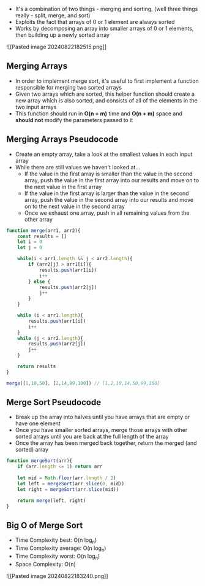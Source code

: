 
- It's a combination of two things - merging and sorting, (well three things really - split, merge, and sort)
- Exploits the fact that arrays of 0 or 1 element are always sorted
- Works by decomposing an array into smaller arrays of 0 or 1 elements, then building up a newly sorted array

![[Pasted image 20240822182515.png]]

## Merging Arrays

- In order to implement merge sort, it's useful to first implement a function responsible for merging two sorted arrays
- Given two arrays which are sorted, this helper function should create a new array which is also sorted, and consists of all of the elements in the two input arrays
- This function should run in **O(n + m)** time and **O(n + m)** space and **should not** modify the parameters passed to it

## Merging Arrays Pseudocode

- Create an empty array, take a look at the smallest values in each input array
- While there are still values we haven't looked at...
	- If the value in the first array is smaller than the value in the second array, push the value in the first array into our results and move on to the next value in the first array
	- If the value in the first array is larger than the value in the second array, push the value in the second array into our results and move on to the next value in the second array
	- Once we exhaust one array, push in all remaining values from the other array

```js
function merge(arr1, arr2){
	const results = []
	let i = 0
	let j = 0

	while(i < arr1.length && j < arr2.length){
		if (arr2[j] > arr1[i]){
			results.push(arr1[i])
			i++
		} else {
			results.push(arr2[j])
			j++
		}
	}

	while (i < arr1.length){
		results.push(arr1[i])
		i++
	}
	while (j < arr2.length){
		results.push(arr2[j])
		j++
	}

	return results
}

merge([1,10,50], [2,14,99,100]) // [1,2,10,14,50,99,100]
```

## Merge Sort Pseudocode

- Break up the array into halves until you have arrays that are empty or have one element
- Once you have smaller sorted arrays, merge those arrays with other sorted arrays until you are back at the full length of the array
- Once the array has been merged back together, return the merged (and sorted) array

```js
function mergeSort(arr){
	if (arr.length <= 1) return arr
	
	let mid = Math.floor(arr.length / 2)
	let left = mergeSort(arr.slice(0, mid))
	let right = mergeSort(arr.slice(mid))

	return merge(left, right)
}
```

## Big O of Merge Sort

- Time Complexity best: O(n log<sub>n</sub>)
- Time Complexity average: O(n log<sub>n</sub>)
- Time Complexity worst: O(n log<sub>n</sub>)
- Space Complexity: O(n)

![[Pasted image 20240822183240.png]]
